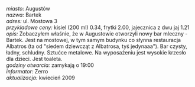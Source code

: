*miasto:*  Augustów   <br/>
*nazwa:*  Bartek   <br/>
*adres:*  ul. Mostowa 3   <br/>
*przykladowe ceny:*  kisiel (200 ml) 0.34, frytki 2.00, jajecznica z dwu jaj 1.21   <br/>
*opis:*  Zobaczyłem właśnie, że w Augustowie otworzyli nowy bar mleczny - Bartek. Jest na mostowej, w tym samym budynku co słynna restauracja Albatros (ta od "siedem dziewcząt z Albatrosa, tyś jedynaaa"). Bar czysty, ładny, schludny. Sztućce metalowe. Na wyposażeniu jest wysokie krzesło dla dzieci. Jest toaleta.   <br/>
*godziny otwarcia:*  zamykają o 19:00  <br/>
*informator:*  Zerro   <br/>
*aktualizacja:*  kwiecień 2009   <br/>

